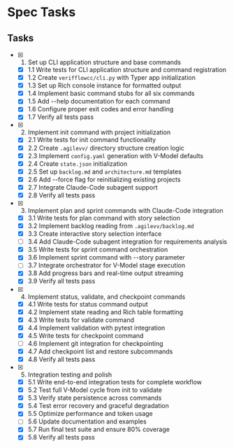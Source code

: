 # Spec Tasks

## Tasks

- [x] 1. Set up CLI application structure and base commands

  - [x] 1.1 Write tests for CLI application structure and command registration
  - [x] 1.2 Create `verifflowcc/cli.py` with Typer app initialization
  - [x] 1.3 Set up Rich console instance for formatted output
  - [x] 1.4 Implement basic command stubs for all six commands
  - [x] 1.5 Add --help documentation for each command
  - [x] 1.6 Configure proper exit codes and error handling
  - [x] 1.7 Verify all tests pass

- [x] 2. Implement init command with project initialization

  - [x] 2.1 Write tests for init command functionality
  - [x] 2.2 Create `.agilevv/` directory structure creation logic
  - [x] 2.3 Implement `config.yaml` generation with V-Model defaults
  - [x] 2.4 Create `state.json` initialization
  - [x] 2.5 Set up `backlog.md` and `architecture.md` templates
  - [x] 2.6 Add --force flag for reinitializing existing projects
  - [x] 2.7 Integrate Claude-Code subagent support
  - [x] 2.8 Verify all tests pass

- [x] 3. Implement plan and sprint commands with Claude-Code integration

  - [x] 3.1 Write tests for plan command with story selection
  - [x] 3.2 Implement backlog reading from `.agilevv/backlog.md`
  - [x] 3.3 Create interactive story selection interface
  - [ ] 3.4 Add Claude-Code subagent integration for requirements analysis
  - [x] 3.5 Write tests for sprint command orchestration
  - [x] 3.6 Implement sprint command with --story parameter
  - [ ] 3.7 Integrate orchestrator for V-Model stage execution
  - [x] 3.8 Add progress bars and real-time output streaming
  - [x] 3.9 Verify all tests pass

- [x] 4. Implement status, validate, and checkpoint commands

  - [x] 4.1 Write tests for status command output
  - [x] 4.2 Implement state reading and Rich table formatting
  - [x] 4.3 Write tests for validate command
  - [x] 4.4 Implement validation with pytest integration
  - [x] 4.5 Write tests for checkpoint command
  - [ ] 4.6 Implement git integration for checkpointing
  - [x] 4.7 Add checkpoint list and restore subcommands
  - [x] 4.8 Verify all tests pass

- [x] 5. Integration testing and polish

  - [x] 5.1 Write end-to-end integration tests for complete workflow
  - [x] 5.2 Test full V-Model cycle from init to validate
  - [x] 5.3 Verify state persistence across commands
  - [x] 5.4 Test error recovery and graceful degradation
  - [x] 5.5 Optimize performance and token usage
  - [ ] 5.6 Update documentation and examples
  - [x] 5.7 Run final test suite and ensure 80% coverage
  - [x] 5.8 Verify all tests pass
